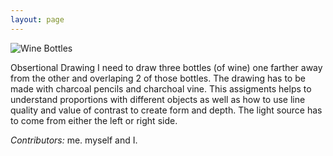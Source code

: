 ```yaml
---
layout: page
---
```


![Wine Bottles](https://farm9.staticflickr.com/8202/8285272446_3887c60dca.jpg)

Obsertional Drawing I need to draw three bottles (of wine) one farther away from the other and overlaping 2 of those bottles.
The drawing has to be made with charcoal pencils and charchoal vine. This assigments helps to understand proportions with different objects as well as how to use line quality and value of contrast to create form and depth.
The light source has to come from either the left or right side.

*Contributors:* me. myself and I. 

